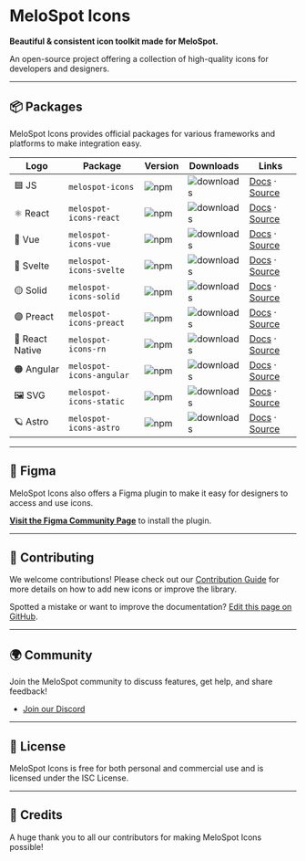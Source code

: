 # MeloSpot Icons

**Beautiful & consistent icon toolkit made for MeloSpot.**

An open-source project offering a collection of high-quality icons for developers and designers.

---

## 📦 Packages

MeloSpot Icons provides official packages for various frameworks and platforms to make integration easy.

| Logo           | Package                    | Version                                                                 | Downloads                                                                    | Links                                                                 |
|----------------|----------------------------|-------------------------------------------------------------------------|------------------------------------------------------------------------------|------------------------------------------------------------------------|
| 🟦 JS          | `melospot-icons`           | ![npm](https://img.shields.io/npm/v/melospot-icons?label=version)       | ![downloads](https://img.shields.io/npm/dm/melospot-icons?label=downloads)   | [Docs](#) · [Source](#)                                              |
| ⚛️ React       | `melospot-icons-react`     | ![npm](https://img.shields.io/npm/v/melospot-icons-react?label=version) | ![downloads](https://img.shields.io/npm/dm/melospot-icons-react?label=downloads) | [Docs](#) · [Source](#)                                              |
| 🔷 Vue         | `melospot-icons-vue`       | ![npm](https://img.shields.io/npm/v/melospot-icons-vue?label=version)   | ![downloads](https://img.shields.io/npm/dm/melospot-icons-vue?label=downloads)   | [Docs](#) · [Source](#)                                              |
| 🔴 Svelte      | `melospot-icons-svelte`    | ![npm](https://img.shields.io/npm/v/melospot-icons-svelte?label=version) | ![downloads](https://img.shields.io/npm/dm/melospot-icons-svelte?label=downloads) | [Docs](#) · [Source](#)                                              |
| 🟡 Solid       | `melospot-icons-solid`     | ![npm](https://img.shields.io/npm/v/melospot-icons-solid?label=version) | ![downloads](https://img.shields.io/npm/dm/melospot-icons-solid?label=downloads) | [Docs](#) · [Source](#)                                              |
| 🟣 Preact      | `melospot-icons-preact`    | ![npm](https://img.shields.io/npm/v/melospot-icons-preact?label=version) | ![downloads](https://img.shields.io/npm/dm/melospot-icons-preact?label=downloads) | [Docs](#) · [Source](#)                                              |
| 📱 React Native| `melospot-icons-rn`        | ![npm](https://img.shields.io/npm/v/melospot-icons-rn?label=version)    | ![downloads](https://img.shields.io/npm/dm/melospot-icons-rn?label=downloads)    | [Docs](#) · [Source](#)                                              |
| 🟠 Angular     | `melospot-icons-angular`   | ![npm](https://img.shields.io/npm/v/melospot-icons-angular?label=version) | ![downloads](https://img.shields.io/npm/dm/melospot-icons-angular?label=downloads) | [Docs](#) · [Source](#)                                              |
| 🖼️ SVG         | `melospot-icons-static`    | ![npm](https://img.shields.io/npm/v/melospot-icons-static?label=version) | ![downloads](https://img.shields.io/npm/dm/melospot-icons-static?label=downloads) | [Docs](#) · [Source](https://www.npmjs.com/package/melospot-icons-static) |
| 🪐 Astro       | `melospot-icons-astro`     | ![npm](https://img.shields.io/npm/v/melospot-icons-astro?label=version) | ![downloads](https://img.shields.io/npm/dm/melospot-icons-astro?label=downloads) | [Docs](#) · [Source](https://www.npmjs.com/package/melospot-icons-astro)  |
---

## 🎨 Figma

MeloSpot Icons also offers a Figma plugin to make it easy for designers to access and use icons.

[**Visit the Figma Community Page**](https://www.figma.com/design/oFT9D8NNQLqIWu9G0pSYfd/MeloSpot-Icons?m=auto&t=xvRJ4E9hbLQPwaDt-6) to install the plugin.

---

## 🤝 Contributing

We welcome contributions! Please check out our [Contribution Guide](./CONTRIBUTING.md) for more details on how to add new icons or improve the library.

Spotted a mistake or want to improve the documentation? [Edit this page on GitHub](#).

---

## 🌍 Community

Join the MeloSpot community to discuss features, get help, and share feedback!

- [Join our Discord](https://discord.gg/cksKVD4x)

---

## 📜 License

MeloSpot Icons is free for both personal and commercial use and is licensed under the ISC License.

---

## 💖 Credits

A huge thank you to all our contributors for making MeloSpot Icons possible!

<!-- ---

## 🚀 Sponsors

This project is proudly supported by:

Powered by **Vercel**

Thank you to our awesome backers! 🎉
 -->
